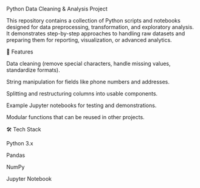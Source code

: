 Python Data Cleaning & Analysis Project

This repository contains a collection of Python scripts and notebooks designed for data preprocessing, transformation, and exploratory analysis. It demonstrates step-by-step approaches to handling raw datasets and preparing them for reporting, visualization, or advanced analytics.

🚀 Features

Data cleaning (remove special characters, handle missing values, standardize formats).

String manipulation for fields like phone numbers and addresses.

Splitting and restructuring columns into usable components.

Example Jupyter notebooks for testing and demonstrations.

Modular functions that can be reused in other projects.

🛠️ Tech Stack

Python 3.x

Pandas

NumPy

Jupyter Notebook
